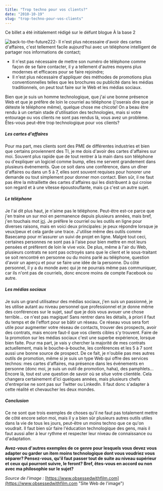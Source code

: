 ```yaml
---
title: "Trop techno pour vos clients?"
date: "2010-10-19"
slug: "trop-techno-pour-vos-clients"
---
```


Ce billet a été initialement rédigé sur le défunt blogue À la base 2

![](images/back-to-the-future222-300x210.png "back-to-the-future222")- Il n'est plus nécessaire d'avoir des cartes d'affaires, c'est tellement facile aujourd'hui avec un téléphone intelligent de partager nos informations de contact;
- Il n'est pas nécessaire de mettre son numéro de téléphone comme façon de se faire contacter, il y a tellement d'autres moyens plus modernes et efficaces pour se faire rejoindre;
- Il n'est plus nécessaire d'appliquer des méthodes de promotions plus conventionnelles telles que les brochures ou publicité dans les médias traditionnels, on peut tout faire sur le Web et les médias sociaux.

Bien que je suis un homme technologique, que j'ai une bonne présence Web et que je préfère de loin le courriel au téléphone (j'oserais dire que je déteste le téléphone même), quelque chose me chicote! On a beau être rendu à un certain stade d'utilisation des technologies, mais si votre entourage ou vos clients ne sont pas rendus là, vous avez un problème. Êtes-vous peut-être trop technologique pour vos clients?

##### Les cartes d'affaires

Pour ma part, mes clients sont des PME de différentes industries et bien que certains proviennent des TI, je me dois d'avoir des cartes d'affaires sur moi. Souvent plus rapide que de tout rentrer à la main dans son téléphone ou d'expliquer un logiciel comme bump, elles me servent grandement dans plusieurs événements. Que ce soit dans une conférence, dans un dîner d'affaires ou dans un 5 à 7, elles sont souvent requises pour honorer une demande ou tout simplement pour donner mon contact. Bien sûr, il ne faut pas être la mitraillette des cartes d'affaires qui les distribuent à qui croise son regard et à une vitesse époustouflante, mais ça c'est un autre sujet.

##### Le téléphone

Je l'ai dit plus haut, je n'aime pas le téléphone. Peut-être est-ce parce que j'en traine un sur moi en permanence depuis plusieurs années, mais bref, j'en touchais mot [ici](https://fred.dev/les-courriels-moins-importants-que-le-telephone/ "Les courriels, moins importants que le téléphone?"). Je préfère le courriel ou les outils en ligne pour diverses raisons, mais en voici deux principales: je peux répondre lorsque je veux/peux et cela garde une trace. J'utilise même des outils comme Basecamp pour m'assurer un suivi de projet en ligne. Malgré tout ceci, certaines personnes ne sont pas à l'aise pour bien mettre en mot leurs pensées et préfèrent de loin le vive voix. De plus, même à l'air du Web, plusieurs contrats ne sont pas octroyés sans que le client et le sous-traitant se soit rencontré en personne ou du moins parlé au téléphone, question d'avoir un aperçu et pour se faire une idée de la personne. Du côté personnel, il y a du monde avec qui je ne pourrais même pas communiquer, car ils n'ont pas de courriels, donc encore moins de compte Facebook ou autre.

##### Les médias sociaux

Je suis un grand utilisateur des médias sociaux, j'en suis un passionné, je les utilise autant au niveau personnel que professionnel et je donne même des conférences sur le sujet, sauf que je dois vous avouer une chose terrible... ce n'est pas magique! Sans rentrer dans les détails, à priori il faut du temps et de l'effort pour se bâtir un réseau. Ce réseau vous sera fort utile pour augmenter votre réseau de contacts, trouver des prospects, avoir des contrats, mais encore faut-il que vos clients cibles s'y trouvent. Faire de la promotion sur les médias sociaux c'est une superbe expérience, lorsque bien faite. Pour ma part, je vais y chercher la majorité de mes contrats actuellement, mais le bouche-à-bouche, les conférences et les 5 à 7 sont aussi une bonne source de prospect. De ce fait, je n'oublie pas mes autres outils de promotion, même si je suis un type Web qui offre des services technos: mes cartes d'affaires, ma présence dans les événements en personne (donc moi, je suis un outil de promotion, haha), des pamphlets... Encore là, tout est une question de savoir où se situe votre clientèle. Cela changera certainement d'ici quelques années, mais plusieurs chefs d'entreprise ne sont pas sur Twitter ou LinkedIn. Il faut donc s'adapter à cette réalité et chevaucher les deux mondes.

##### Conclusion

Ce ne sont que trois exemples de choses qu'il ne faut pas totalement mettre de côté encore selon moi, mais il y a bien sûr plusieurs autres outils utiles dans la vie de tous les jours, peut-être un moins techno que ce qu'on voudrait. Il faut bien sûr faire l'éducation technologique des gens, mais il faut aussi aller à leur rythme et respecter leur niveau de connaissance ou d'adaptation.

**Avez-vous d'autres exemples de ce genre pour lesquels vous devez vous adapter ou garder un item moins technologique dont vous voudriez vous séparer? Pensez-vous, qu'il faut passer tout de suite au niveau supérieur et ceux qui pourront suivre, le feront? Bref, êtes-vous en accord ou non avec ma philosophie sur le sujet?**

_Source de l'image :_ [https://www.obsessedwithfilm.com](https://www.obsessedwithfilm.com "Site Web de l'image")
